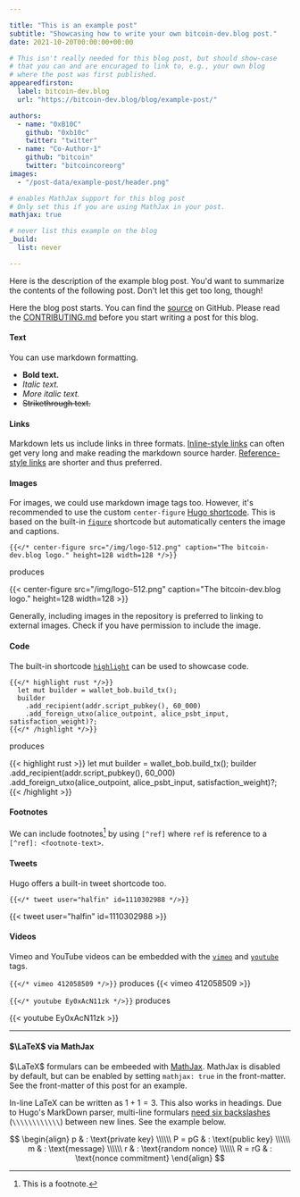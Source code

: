 ```yaml
---

title: "This is an example post"
subtitle: "Showcasing how to write your own bitcoin-dev.blog post."
date: 2021-10-20T00:00:00+00:00

# This isn't really needed for this blog post, but should show-case
# that you can and are encuraged to link to, e.g., your own blog
# where the post was first published.
appearedfirston:
  label: bitcoin-dev.blog
  url: "https://bitcoin-dev.blog/blog/example-post/"

authors:
  - name: "0xB10C"
    github: "0xb10c"
    twitter: "twitter"
  - name: "Co-Author-1"
    github: "bitcoin"
    twitter: "bitcoincoreorg"
images:
  - "/post-data/example-post/header.png"

# enables MathJax support for this blog post
# Only set this if you are using MathJax in your post.
mathjax: true

# never list this example on the blog
_build:
  list: never

---
```


Here is the description of the example blog post.
You'd want to summarize the contents of the following post.
Don't let this get too long, though!

<!--more-->



Here the blog post starts.
You can find the [source] on GitHub.
Please read the [CONTRIBUTING.md] before you start writing a post for this blog.

[CONTRIBUTING.md]: https://github.com/dev-bitcoin/blog/blob/main/CONTRIBUTING.md
[source]: https://github.com/dev-bitcoin/blog/blob/main/content/blog/example-post.md?plain=1

#### Text

You can use markdown formatting.

- **Bold text.**
- _Italic text._
- *More italic text.*
- ~~Strikethrough text.~~


#### Links

Markdown lets us include links in three formats.
[Inline-style links](https://your-looooong-url.btc) can often get very long and make reading the markdown source harder.
[Reference-style links] are shorter and thus preferred.

[Reference-style links]: https://your-looooong-url.btc

#### Images

For images, we could use markdown image tags too.
However, it's recommended to use the custom `center-figure` [Hugo shortcode].
This is based on the built-in [`figure`] shortcode but automatically centers the image and captions.

[Hugo shortcode]: https://gohugo.io/content-management/shortcodes/
[`figure`]: https://gohugo.io/content-management/shortcodes/#figure

```
{{</* center-figure src="/img/logo-512.png" caption="The bitcoin-dev.blog logo." height=128 width=128 */>}}
```
produces

{{< center-figure src="/img/logo-512.png" caption="The bitcoin-dev.blog logo." height=128 width=128 >}}

Generally, including images in the repository is preferred to linking to external images.
Check if you have permission to include the image.

#### Code

The built-in shortcode [`highlight`] can be used to showcase code.

```
{{</* highlight rust */>}}
  let mut builder = wallet_bob.build_tx();
  builder
    .add_recipient(addr.script_pubkey(), 60_000)
    .add_foreign_utxo(alice_outpoint, alice_psbt_input, satisfaction_weight)?;
{{</* /highlight */>}}
```

produces


{{< highlight rust >}}
  let mut builder = wallet_bob.build_tx();
  builder
    .add_recipient(addr.script_pubkey(), 60_000)
    .add_foreign_utxo(alice_outpoint, alice_psbt_input, satisfaction_weight)?;
{{< /highlight >}}


[`highlight`]: https://gohugo.io/content-management/shortcodes/#highlight

#### Footnotes

We can include footnotes[^this-is-a-footnote-ref] by using `[^ref]` where `ref` is reference to a `[^ref]: <footnote-text>`.

[^this-is-a-footnote-ref]: This is a footnote.


#### Tweets

Hugo offers a built-in tweet shortcode too.

```
{{</* tweet user="halfin" id=1110302988 */>}}
```

{{< tweet user="halfin" id=1110302988 >}}


#### Videos

Vimeo and YouTube videos can be embedded with the [`vimeo`] and [`youtube`] tags.

[`vimeo`]: https://gohugo.io/content-management/shortcodes/#vimeo

[`youtube`]: https://gohugo.io/content-management/shortcodes/#youtube

`{{</* vimeo 412058509 */>}}` produces
{{< vimeo 412058509 >}}


`{{</* youtube Ey0xAcN11zk */>}}`
produces


{{< youtube Ey0xAcN11zk >}}

---

#### $\LaTeX$ via MathJax

$\LaTeX$ formulars can be embeeded with [MathJax](https://www.mathjax.org/).
MathJax is disabled by default, but can be enabled by setting `mathjax: true` in the front-matter.
See the front-matter of this post for an example.

In-line LaTeX can be written as $1 + 1 = 3$. This also works in headings.
Due to Hugo's MarkDown parser, multi-line formulars [need six backslashes](https://github.com/wowchemy/wowchemy-hugo-themes/issues/291#issuecomment-334746889) (`\\\\\\\\\\\\`) between new lines.
See the example below.

$$
\begin{align}
p & : \text{private key}  \\\\\\
P = pG & : \text{public key}  \\\\\\
m & : \text{message}  \\\\\\
r & : \text{random nonce}  \\\\\\
R = rG & : \text{nonce commitment}
\end{align}
$$
